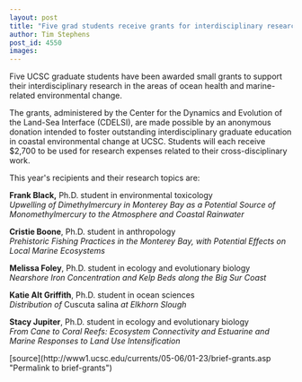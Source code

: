 ```yaml
---
layout: post
title: "Five grad students receive grants for interdisciplinary research"
author: Tim Stephens
post_id: 4550
images:
---
```


<a name="content" id="content"></a>
<p>
  Five UCSC graduate students have been awarded small grants to support their interdisciplinary research in the areas of ocean health and marine-related environmental change.
</p>
<p>
  The grants, administered by the Center for the Dynamics and Evolution of the Land-Sea Interface (CDELSI), are made possible by an anonymous donation intended to foster outstanding interdisciplinary graduate education in coastal environmental change at UCSC. Students will each receive $2,700 to be used for research expenses related to their cross-disciplinary work.
</p>
<p>
  This year's recipients and their research topics are:
</p>
<p>
  <b>Frank Black,</b> Ph.D. student in environmental toxicology<br>
  <i>Upwelling of Dimethylmercury in Monterey Bay as a Potential Source of Monomethylmercury to the Atmosphere and Coastal Rainwater</i>
</p>
<p>
  <b>Cristie Boone</b>, Ph.D. student in anthropology<br>
  <i>Prehistoric Fishing Practices in the Monterey Bay, with Potential Effects on Local Marine Ecosystems</i>
</p>
<p>
  <b>Melissa Foley</b>, Ph.D. student in ecology and evolutionary biology<br>
  <i>Nearshore Iron Concentration and Kelp Beds along the Big Sur Coast</i>
</p>
<p>
  <b>Katie Alt Griffith</b>, Ph.D. student in ocean sciences<br>
  <i>Distribution of</i> Cuscuta salina <i>at Elkhorn Slough</i>
</p>
<p>
  <b>Stacy Jupiter</b>, Ph.D. student in ecology and evolutionary biology<br>
  <i>From Cane to Coral Reefs: Ecosystem Connectivity and Estuarine and Marine Responses to Land Use Intensification</i>
</p>
[source](http://www1.ucsc.edu/currents/05-06/01-23/brief-grants.asp "Permalink to brief-grants")
